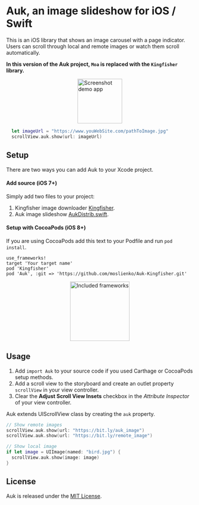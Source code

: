 # Auk, an image slideshow for iOS / Swift

This is an iOS library that shows an image carousel with a page indicator. Users can scroll through local and remote images or watch them scroll automatically.

**In this version of the Auk project, `Moa` is replaced with the `Kingfisher` library.**

<img src='https://raw.githubusercontent.com/moslienko/Auk-Kingfisher/master/Graphics/Screenshots/mainScreen.png' width='120' style='display:block; margin-left: auto;margin-right: auto;' alt='Screenshot demo app'>

```Swift
  let imageUrl = "https://www.youWebSite.com/pathToImage.jpg"
  scrollView.auk.show(url: imageUrl)
```

## Setup

There are two ways you can add Auk to your Xcode project.

#### Add source (iOS 7+)

Simply add two files to your project:

1. Kingfisher image downloader [Kingfisher](https://github.com/onevcat/Kingfisher).
2. Auk image slideshow [AukDistrib.swift](https://github.com/moslienko/Auk-Kingfisher/blob/master/Distrib/AukDistrib.swift).

#### Setup with CocoaPods (iOS 8+)

If you are using CocoaPods add this text to your Podfile and run `pod install`.

    use_frameworks!
    target 'Your target name'
    pod 'Kingfisher'
    pod 'Auk', :git => 'https://github.com/moslienko/Auk-Kingfisher.git'

<img src='https://raw.githubusercontent.com/moslienko/Auk-Kingfisher/master/Graphics/Screenshots/frameworks.png' width='160' style='display:block; margin-left: auto;margin-right: auto;' alt='Included frameworks'>

## Usage

1. Add `import Auk`  to your source code if you used Carthage or CocoaPods setup methods.
1. Add a scroll view to the storyboard and create an outlet property `scrollView` in your view controller.
1. Clear the **Adjust Scroll View Insets** checkbox in the *Attribute Inspector* of your view controller.

Auk extends UIScrollView class by creating the `auk` property.

```Swift
// Show remote images
scrollView.auk.show(url: "https://bit.ly/auk_image")
scrollView.auk.show(url: "https://bit.ly/remote_image")

// Show local image
if let image = UIImage(named: "bird.jpg") {
  scrollView.auk.show(image: image)
}
```

## License
Auk is released under the [MIT License](LICENSE).
